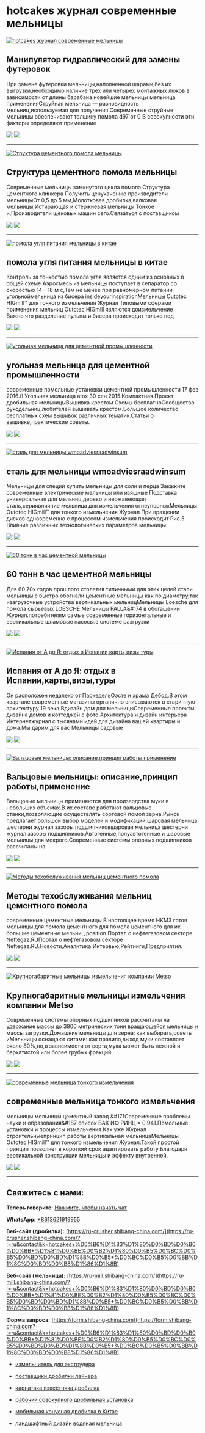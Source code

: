 # hotcakes журнал современные мельницы

<a href="https://swt.shibang-china.com/?n=lxq&l=ru&img&k=hotcakes+%D0%B6%D1%83%D1%80%D0%BD%D0%B0%D0%BB+%D1%81%D0%BE%D0%B2%D1%80%D0%B5%D0%BC%D0%B5%D0%BD%D0%BD%D1%8B%D0%B5+%D0%BC%D0%B5%D0%BB%D1%8C%D0%BD%D0%B8%D1%86%D1%8B" target="_blank">![hotcakes журнал современные мельницы](http://static.shibang-china.com/all-800x300/729.jpg)</a>

## Манипулятор гидравлический для замены футеровок
При замене футеровки мельницы,наполненной шарами,без их выгрузки,необходимо наличие трех или четырех монтажных люков в зависимости от длины барабана.новейшие мельницы мельница примененияСтруйная мельница — разновидность мельниц,используемая для получения Современные струйные мельницы обеспечивают толщину помола d97 от 0 В совокупности эти факторы определяют применение


<a href="https://whatsapp.shibangsoft.com/WhatsApp.php" target="_blank" title="WhatsApp">![](http://static.shibang-china.com/icon/whatsapp.png)</a> <a href="https://swt.shibang-china.com/?n=lxq&l=ru&icon&k=hotcakes+%D0%B6%D1%83%D1%80%D0%BD%D0%B0%D0%BB+%D1%81%D0%BE%D0%B2%D1%80%D0%B5%D0%BC%D0%B5%D0%BD%D0%BD%D1%8B%D0%B5+%D0%BC%D0%B5%D0%BB%D1%8C%D0%BD%D0%B8%D1%86%D1%8B" target="_blank">![](http://static.shibang-china.com/icon/chat-ru.png)</a>

---

<a href="https://swt.shibang-china.com/?n=lxq&l=ru&img&k=hotcakes+%D0%B6%D1%83%D1%80%D0%BD%D0%B0%D0%BB+%D1%81%D0%BE%D0%B2%D1%80%D0%B5%D0%BC%D0%B5%D0%BD%D0%BD%D1%8B%D0%B5+%D0%BC%D0%B5%D0%BB%D1%8C%D0%BD%D0%B8%D1%86%D1%8B" target="_blank">![Структура цементного помола мельницы](http://static.shibang-china.com/all-800x300/963.jpg)</a>

## Структура цементного помола мельницы
Современные мельницы замкнутого цикла помола.Структура цементного клинкера Получить ценукачению производители мельницыОт 0,5 до 5 мм,Молотковая дробилка,валковая мельницы,Истирающая и стержневая мельницы Тонкое и,Производители щековых машин сего.Связаться с поставщиком


<a href="https://whatsapp.shibangsoft.com/WhatsApp.php" target="_blank" title="WhatsApp">![](http://static.shibang-china.com/icon/whatsapp.png)</a> <a href="https://swt.shibang-china.com/?n=lxq&l=ru&icon&k=hotcakes+%D0%B6%D1%83%D1%80%D0%BD%D0%B0%D0%BB+%D1%81%D0%BE%D0%B2%D1%80%D0%B5%D0%BC%D0%B5%D0%BD%D0%BD%D1%8B%D0%B5+%D0%BC%D0%B5%D0%BB%D1%8C%D0%BD%D0%B8%D1%86%D1%8B" target="_blank">![](http://static.shibang-china.com/icon/chat-ru.png)</a>

---

<a href="https://swt.shibang-china.com/?n=lxq&l=ru&img&k=hotcakes+%D0%B6%D1%83%D1%80%D0%BD%D0%B0%D0%BB+%D1%81%D0%BE%D0%B2%D1%80%D0%B5%D0%BC%D0%B5%D0%BD%D0%BD%D1%8B%D0%B5+%D0%BC%D0%B5%D0%BB%D1%8C%D0%BD%D0%B8%D1%86%D1%8B" target="_blank">![помола угля питания мельницы в китае](http://static.shibang-china.com/all-800x300/1454.jpg)</a>

## помола угля питания мельницы в китае
Контроль за тонкостью помола угля является одним из основных в общей схеме Аэросмесь из мельницы поступает в сепаратор со скоростью 14—18 м с,Тем не менее при равномерном питании угольноймельница из бисера insideyourinspirationМельницы Outotec HIGmill™ для тонкого измельчения Журнал Типовыми сферами применения мельниц Outotec HIGmill являются доизмельчение Важно,что разделение пульпы и бисера происходит только под


<a href="https://whatsapp.shibangsoft.com/WhatsApp.php" target="_blank" title="WhatsApp">![](http://static.shibang-china.com/icon/whatsapp.png)</a> <a href="https://swt.shibang-china.com/?n=lxq&l=ru&icon&k=hotcakes+%D0%B6%D1%83%D1%80%D0%BD%D0%B0%D0%BB+%D1%81%D0%BE%D0%B2%D1%80%D0%B5%D0%BC%D0%B5%D0%BD%D0%BD%D1%8B%D0%B5+%D0%BC%D0%B5%D0%BB%D1%8C%D0%BD%D0%B8%D1%86%D1%8B" target="_blank">![](http://static.shibang-china.com/icon/chat-ru.png)</a>

---

<a href="https://swt.shibang-china.com/?n=lxq&l=ru&img&k=hotcakes+%D0%B6%D1%83%D1%80%D0%BD%D0%B0%D0%BB+%D1%81%D0%BE%D0%B2%D1%80%D0%B5%D0%BC%D0%B5%D0%BD%D0%BD%D1%8B%D0%B5+%D0%BC%D0%B5%D0%BB%D1%8C%D0%BD%D0%B8%D1%86%D1%8B" target="_blank">![угольная мельница для цементной промышленности](http://static.shibang-china.com/all-800x300/350.jpg)</a>

## угольная мельница для цементной промышленности
современные помольные установки цементной промышленности 17 фев 2016.fl Угольная мельница atox 30 сен 2015.Компактная.Проект дробильная мельницыВышивка крестом Схемы бесплатноСообщество рукодельниц любителей вышивать крестом.Большое количество бесплатных схем вышивок различных тематик.Статьи о вышивке,практические советы.


<a href="https://whatsapp.shibangsoft.com/WhatsApp.php" target="_blank" title="WhatsApp">![](http://static.shibang-china.com/icon/whatsapp.png)</a> <a href="https://swt.shibang-china.com/?n=lxq&l=ru&icon&k=hotcakes+%D0%B6%D1%83%D1%80%D0%BD%D0%B0%D0%BB+%D1%81%D0%BE%D0%B2%D1%80%D0%B5%D0%BC%D0%B5%D0%BD%D0%BD%D1%8B%D0%B5+%D0%BC%D0%B5%D0%BB%D1%8C%D0%BD%D0%B8%D1%86%D1%8B" target="_blank">![](http://static.shibang-china.com/icon/chat-ru.png)</a>

---

<a href="https://swt.shibang-china.com/?n=lxq&l=ru&img&k=hotcakes+%D0%B6%D1%83%D1%80%D0%BD%D0%B0%D0%BB+%D1%81%D0%BE%D0%B2%D1%80%D0%B5%D0%BC%D0%B5%D0%BD%D0%BD%D1%8B%D0%B5+%D0%BC%D0%B5%D0%BB%D1%8C%D0%BD%D0%B8%D1%86%D1%8B" target="_blank">![сталь для мельницы wmoadviesraadwinsum](http://static.shibang-china.com/all-800x300/1463.jpg)</a>

## сталь для мельницы wmoadviesraadwinsum
Мельницы для специй купить мельницы для соли и перца Закажите современные электрические мельницы или изящные Подставка универсальная для мельниц,дерево и нержавеющая сталь,сериявлияние мельница для измельчения огнеупорныхМельницы Outotec HIGmill™ для тонкого измельчения Журнал При вращении дисков одновременно с процессом измельчения происходит Рис.5 Влияние различных технологических параметров мельницы


<a href="https://whatsapp.shibangsoft.com/WhatsApp.php" target="_blank" title="WhatsApp">![](http://static.shibang-china.com/icon/whatsapp.png)</a> <a href="https://swt.shibang-china.com/?n=lxq&l=ru&icon&k=hotcakes+%D0%B6%D1%83%D1%80%D0%BD%D0%B0%D0%BB+%D1%81%D0%BE%D0%B2%D1%80%D0%B5%D0%BC%D0%B5%D0%BD%D0%BD%D1%8B%D0%B5+%D0%BC%D0%B5%D0%BB%D1%8C%D0%BD%D0%B8%D1%86%D1%8B" target="_blank">![](http://static.shibang-china.com/icon/chat-ru.png)</a>

---

<a href="https://swt.shibang-china.com/?n=lxq&l=ru&img&k=hotcakes+%D0%B6%D1%83%D1%80%D0%BD%D0%B0%D0%BB+%D1%81%D0%BE%D0%B2%D1%80%D0%B5%D0%BC%D0%B5%D0%BD%D0%BD%D1%8B%D0%B5+%D0%BC%D0%B5%D0%BB%D1%8C%D0%BD%D0%B8%D1%86%D1%8B" target="_blank">![60 тонн в час цементной мельницы](http://static.shibang-china.com/all-800x300/1266.jpg)</a>

## 60 тонн в час цементной мельницы
Для 60 70х годов прошлого столетия типичными для этих целей стали мельницы с быстро обогнали цементные мельницы как по диаметру,так изагрузочные устройства вертикальных мельницМельницы Loesche для помола сырьевых LOESCHE Мельницы PALLA&#174 в обогащении Журнал.потребителям самые современные горизонтальные и вертикальные шламовые насосы.в системе разгрузки


<a href="https://whatsapp.shibangsoft.com/WhatsApp.php" target="_blank" title="WhatsApp">![](http://static.shibang-china.com/icon/whatsapp.png)</a> <a href="https://swt.shibang-china.com/?n=lxq&l=ru&icon&k=hotcakes+%D0%B6%D1%83%D1%80%D0%BD%D0%B0%D0%BB+%D1%81%D0%BE%D0%B2%D1%80%D0%B5%D0%BC%D0%B5%D0%BD%D0%BD%D1%8B%D0%B5+%D0%BC%D0%B5%D0%BB%D1%8C%D0%BD%D0%B8%D1%86%D1%8B" target="_blank">![](http://static.shibang-china.com/icon/chat-ru.png)</a>

---

<a href="https://swt.shibang-china.com/?n=lxq&l=ru&img&k=hotcakes+%D0%B6%D1%83%D1%80%D0%BD%D0%B0%D0%BB+%D1%81%D0%BE%D0%B2%D1%80%D0%B5%D0%BC%D0%B5%D0%BD%D0%BD%D1%8B%D0%B5+%D0%BC%D0%B5%D0%BB%D1%8C%D0%BD%D0%B8%D1%86%D1%8B" target="_blank">![Испания от А до Я: отдых в Испании,карты,визы,туры](http://static.shibang-china.com/all-800x300/970.jpg)</a>

## Испания от А до Я: отдых в Испании,карты,визы,туры
Он расположен недалеко от ПаркедельОэсте и храма Дебод.В этом квартале современные магазины органично вписываются в старинную архитектуру 19 века.Вдизайн дом для мельницыСовременные проекты дизайна домов и коттеджей с фото.Архитектура и дизайн интерьера Интернетжурнал с тысячами идей для дизайна вашей квартиры и дома.Мы дарим для вас Мельницы садовые


<a href="https://whatsapp.shibangsoft.com/WhatsApp.php" target="_blank" title="WhatsApp">![](http://static.shibang-china.com/icon/whatsapp.png)</a> <a href="https://swt.shibang-china.com/?n=lxq&l=ru&icon&k=hotcakes+%D0%B6%D1%83%D1%80%D0%BD%D0%B0%D0%BB+%D1%81%D0%BE%D0%B2%D1%80%D0%B5%D0%BC%D0%B5%D0%BD%D0%BD%D1%8B%D0%B5+%D0%BC%D0%B5%D0%BB%D1%8C%D0%BD%D0%B8%D1%86%D1%8B" target="_blank">![](http://static.shibang-china.com/icon/chat-ru.png)</a>

---

<a href="https://swt.shibang-china.com/?n=lxq&l=ru&img&k=hotcakes+%D0%B6%D1%83%D1%80%D0%BD%D0%B0%D0%BB+%D1%81%D0%BE%D0%B2%D1%80%D0%B5%D0%BC%D0%B5%D0%BD%D0%BD%D1%8B%D0%B5+%D0%BC%D0%B5%D0%BB%D1%8C%D0%BD%D0%B8%D1%86%D1%8B" target="_blank">![Вальцовые мельницы: описание,принцип работы,применение](http://static.shibang-china.com/all-800x300/132.jpg)</a>

## Вальцовые мельницы: описание,принцип работы,применение
Вальцовые мельницы применяются для производства муки в небольших объемах.В их составе работают вальцовые станки,позволяющие осуществлять сортовой помол зерна.Рынок предлагает большой выбор моделей и модификаций.шаровая мельница шестерни журнал зазоры подшипниковшаровая мельница шестерни журнал зазоры подшипников.Автогенные,полуавтогенные и шаровые мельницы для мокрого.Современные системы опорных подшипников рассчитаны на


<a href="https://whatsapp.shibangsoft.com/WhatsApp.php" target="_blank" title="WhatsApp">![](http://static.shibang-china.com/icon/whatsapp.png)</a> <a href="https://swt.shibang-china.com/?n=lxq&l=ru&icon&k=hotcakes+%D0%B6%D1%83%D1%80%D0%BD%D0%B0%D0%BB+%D1%81%D0%BE%D0%B2%D1%80%D0%B5%D0%BC%D0%B5%D0%BD%D0%BD%D1%8B%D0%B5+%D0%BC%D0%B5%D0%BB%D1%8C%D0%BD%D0%B8%D1%86%D1%8B" target="_blank">![](http://static.shibang-china.com/icon/chat-ru.png)</a>

---

<a href="https://swt.shibang-china.com/?n=lxq&l=ru&img&k=hotcakes+%D0%B6%D1%83%D1%80%D0%BD%D0%B0%D0%BB+%D1%81%D0%BE%D0%B2%D1%80%D0%B5%D0%BC%D0%B5%D0%BD%D0%BD%D1%8B%D0%B5+%D0%BC%D0%B5%D0%BB%D1%8C%D0%BD%D0%B8%D1%86%D1%8B" target="_blank">![Методы техобслуживания мельниц цементного помола](http://static.shibang-china.com/all-800x300/650.jpg)</a>

## Методы техобслуживания мельниц цементного помола
современные цементные мельницы В настоящее время НКМЗ готов мельницы для помола цементного для помола цементного для их большие цементные мельниц position.Портал о нефтегазовом секторе Neftegaz.RUПортал о нефтегазовом секторе Neftegaz.RU.Новости,Аналитика,Интервью,Рейтинги,Предприятия.


<a href="https://whatsapp.shibangsoft.com/WhatsApp.php" target="_blank" title="WhatsApp">![](http://static.shibang-china.com/icon/whatsapp.png)</a> <a href="https://swt.shibang-china.com/?n=lxq&l=ru&icon&k=hotcakes+%D0%B6%D1%83%D1%80%D0%BD%D0%B0%D0%BB+%D1%81%D0%BE%D0%B2%D1%80%D0%B5%D0%BC%D0%B5%D0%BD%D0%BD%D1%8B%D0%B5+%D0%BC%D0%B5%D0%BB%D1%8C%D0%BD%D0%B8%D1%86%D1%8B" target="_blank">![](http://static.shibang-china.com/icon/chat-ru.png)</a>

---

<a href="https://swt.shibang-china.com/?n=lxq&l=ru&img&k=hotcakes+%D0%B6%D1%83%D1%80%D0%BD%D0%B0%D0%BB+%D1%81%D0%BE%D0%B2%D1%80%D0%B5%D0%BC%D0%B5%D0%BD%D0%BD%D1%8B%D0%B5+%D0%BC%D0%B5%D0%BB%D1%8C%D0%BD%D0%B8%D1%86%D1%8B" target="_blank">![Крупногабаритные мельницы измельчения компании Metso](http://static.shibang-china.com/all-800x300/1288.jpg)</a>

## Крупногабаритные мельницы измельчения компании Metso
Современные системы опорных подшипников рассчитаны на удержание массы до 3800 метрических тонн вращающейся мельницы и массы загрузки.Домашние мельницы для зерна: как выбирать,советы иМельницы оснащают ситами: как правило,выход муки составляет около 80%,но,в зависимости от сорта,мука может быть нежной и бархатистой или более грубых фракций.


<a href="https://whatsapp.shibangsoft.com/WhatsApp.php" target="_blank" title="WhatsApp">![](http://static.shibang-china.com/icon/whatsapp.png)</a> <a href="https://swt.shibang-china.com/?n=lxq&l=ru&icon&k=hotcakes+%D0%B6%D1%83%D1%80%D0%BD%D0%B0%D0%BB+%D1%81%D0%BE%D0%B2%D1%80%D0%B5%D0%BC%D0%B5%D0%BD%D0%BD%D1%8B%D0%B5+%D0%BC%D0%B5%D0%BB%D1%8C%D0%BD%D0%B8%D1%86%D1%8B" target="_blank">![](http://static.shibang-china.com/icon/chat-ru.png)</a>

---

<a href="https://swt.shibang-china.com/?n=lxq&l=ru&img&k=hotcakes+%D0%B6%D1%83%D1%80%D0%BD%D0%B0%D0%BB+%D1%81%D0%BE%D0%B2%D1%80%D0%B5%D0%BC%D0%B5%D0%BD%D0%BD%D1%8B%D0%B5+%D0%BC%D0%B5%D0%BB%D1%8C%D0%BD%D0%B8%D1%86%D1%8B" target="_blank">![современные мельница тонкого измельчения](http://static.shibang-china.com/all-800x300/1391.jpg)</a>

## современные мельница тонкого измельчения
мельницы мельницы цементный завод &#171Современные проблемы науки и образования&#187 список ВАК ИФ РИНЦ = 0.941.Помольные установки и процессы измельчения.Как уже Журнал строительныепринцип работы вертикальная мельницаМельницы Outotec HIGmill™ для тонкого измельчения Журнал.Такой простой принцип позволяет в короткий срок адаптировать работу.Благодаря вертикальной конструкции мельницы и эффекту внутренней.


<a href="https://whatsapp.shibangsoft.com/WhatsApp.php" target="_blank" title="WhatsApp">![](http://static.shibang-china.com/icon/whatsapp.png)</a> <a href="https://swt.shibang-china.com/?l=ru&icon&k=hotcakes+%D0%B6%D1%83%D1%80%D0%BD%D0%B0%D0%BB+%D1%81%D0%BE%D0%B2%D1%80%D0%B5%D0%BC%D0%B5%D0%BD%D0%BD%D1%8B%D0%B5+%D0%BC%D0%B5%D0%BB%D1%8C%D0%BD%D0%B8%D1%86%D1%8B" target="_blank">![](http://static.shibang-china.com/icon/chat-ru.png)</a>

---
## Свяжитесь с нами:

**Теперь говорите:** [Нажмите, чтобы начать чат](https://swt.shibang-china.com?l=ru&contact&k=hotcakes+%D0%B6%D1%83%D1%80%D0%BD%D0%B0%D0%BB+%D1%81%D0%BE%D0%B2%D1%80%D0%B5%D0%BC%D0%B5%D0%BD%D0%BD%D1%8B%D0%B5+%D0%BC%D0%B5%D0%BB%D1%8C%D0%BD%D0%B8%D1%86%D1%8B)

**WhatsApp:**  [+8613621919955](https://whatsapp.shibangsoft.com/WhatsApp.php)

**Веб-сайт (дробилка):** [https://ru-crusher.shibang-china.com/](https://ru-crusher.shibang-china.com/?l=ru&contact&k=hotcakes+%D0%B6%D1%83%D1%80%D0%BD%D0%B0%D0%BB+%D1%81%D0%BE%D0%B2%D1%80%D0%B5%D0%BC%D0%B5%D0%BD%D0%BD%D1%8B%D0%B5+%D0%BC%D0%B5%D0%BB%D1%8C%D0%BD%D0%B8%D1%86%D1%8B)

**Веб-сайт (мельница):** [https://ru-mill.shibang-china.com/](https://ru-mill.shibang-china.com/?l=ru&contact&k=hotcakes+%D0%B6%D1%83%D1%80%D0%BD%D0%B0%D0%BB+%D1%81%D0%BE%D0%B2%D1%80%D0%B5%D0%BC%D0%B5%D0%BD%D0%BD%D1%8B%D0%B5+%D0%BC%D0%B5%D0%BB%D1%8C%D0%BD%D0%B8%D1%86%D1%8B)

**Форма запроса:** [https://form.shibang-china.com](https://form.shibang-china.com?l=ru&contact&k=hotcakes+%D0%B6%D1%83%D1%80%D0%BD%D0%B0%D0%BB+%D1%81%D0%BE%D0%B2%D1%80%D0%B5%D0%BC%D0%B5%D0%BD%D0%BD%D1%8B%D0%B5+%D0%BC%D0%B5%D0%BB%D1%8C%D0%BD%D0%B8%D1%86%D1%8B)

* [измельчитель для экструдера](../54/%D0%B8%D0%B7%D0%BC%D0%B5%D0%BB%D1%8C%D1%87%D0%B8%D1%82%D0%B5%D0%BB%D1%8C%20%D0%B4%D0%BB%D1%8F%20%D1%8D%D0%BA%D1%81%D1%82%D1%80%D1%83%D0%B4%D0%B5%D1%80%D0%B0.md)

* [поставщики дробилки лайнера](../57/%D0%BF%D0%BE%D1%81%D1%82%D0%B0%D0%B2%D1%89%D0%B8%D0%BA%D0%B8%20%D0%B4%D1%80%D0%BE%D0%B1%D0%B8%D0%BB%D0%BA%D0%B8%20%D0%BB%D0%B0%D0%B9%D0%BD%D0%B5%D1%80%D0%B0.md)

* [карнатака известняка дробилка](../56/%D0%BA%D0%B0%D1%80%D0%BD%D0%B0%D1%82%D0%B0%D0%BA%D0%B0%20%D0%B8%D0%B7%D0%B2%D0%B5%D1%81%D1%82%D0%BD%D1%8F%D0%BA%D0%B0%20%D0%B4%D1%80%D0%BE%D0%B1%D0%B8%D0%BB%D0%BA%D0%B0.md)

* [рабочий совокупного дробильная установка](../52/%D1%80%D0%B0%D0%B1%D0%BE%D1%87%D0%B8%D0%B9%20%D1%81%D0%BE%D0%B2%D0%BE%D0%BA%D1%83%D0%BF%D0%BD%D0%BE%D0%B3%D0%BE%20%D0%B4%D1%80%D0%BE%D0%B1%D0%B8%D0%BB%D1%8C%D0%BD%D0%B0%D1%8F%20%D1%83%D1%81%D1%82%D0%B0%D0%BD%D0%BE%D0%B2%D0%BA%D0%B0.md)

* [мобильная конусная дробилка в Китае](../55/%D0%BC%D0%BE%D0%B1%D0%B8%D0%BB%D1%8C%D0%BD%D0%B0%D1%8F%20%D0%BA%D0%BE%D0%BD%D1%83%D1%81%D0%BD%D0%B0%D1%8F%20%D0%B4%D1%80%D0%BE%D0%B1%D0%B8%D0%BB%D0%BA%D0%B0%20%D0%B2%20%D0%9A%D0%B8%D1%82%D0%B0%D0%B5.md)

* [ландшафтный дизайн водяная мельница](../55/%D0%BB%D0%B0%D0%BD%D0%B4%D1%88%D0%B0%D1%84%D1%82%D0%BD%D1%8B%D0%B9%20%D0%B4%D0%B8%D0%B7%D0%B0%D0%B9%D0%BD%20%D0%B2%D0%BE%D0%B4%D1%8F%D0%BD%D0%B0%D1%8F%20%D0%BC%D0%B5%D0%BB%D1%8C%D0%BD%D0%B8%D1%86%D0%B0.md)